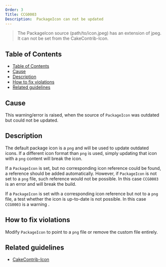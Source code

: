 ```yaml
---
Order: 3
Title: CCG0003
Description:  PackageIcon can not be updated
---
```


 > The PackageIcon source (path/to/icon.jpeg) has an extension of jpeg. It can not be set from the CakeContrib-Icon.

<!-- START doctoc generated TOC please keep comment here to allow auto update -->
<!-- DON'T EDIT THIS SECTION, INSTEAD RE-RUN doctoc TO UPDATE -->
## Table of Contents

- [Table of Contents](#table-of-contents)
- [Cause](#cause)
- [Description](#description)
- [How to fix violations](#how-to-fix-violations)
- [Related guidelines](#related-guidelines)

<!-- END doctoc generated TOC please keep comment here to allow auto update -->

## Cause

This warning/error is raised, when the source of `PackageIcon` was outdated 
but could not be updated. 

## Description

The default package icon is a `png` and will be used to update outdated icons.
If a different icon format than `png` is used, simply updating that icon with a
`png` content will break the icon.

If a `PackageIcon` is set, but no corresponding icon reference could be
found, a reference should be added automatically. However, if `PackageIcon`
is not set to a `png` file, such reference would not be possible.
In this case `CCG0003` is an error and will break the build.

If a `PackageIcon` is set with a corresponding icon reference but not to
a `png` file, a test whether the icon is up-to-date is not possible.
In this case `CCG0003` is a warning .

## How to fix violations

Modify `PackageIcon` to point to a `png` file or remove the custom file entirely.

## Related guidelines

* [CakeContrib-Icon](../guidelines/CakeContribIcon)